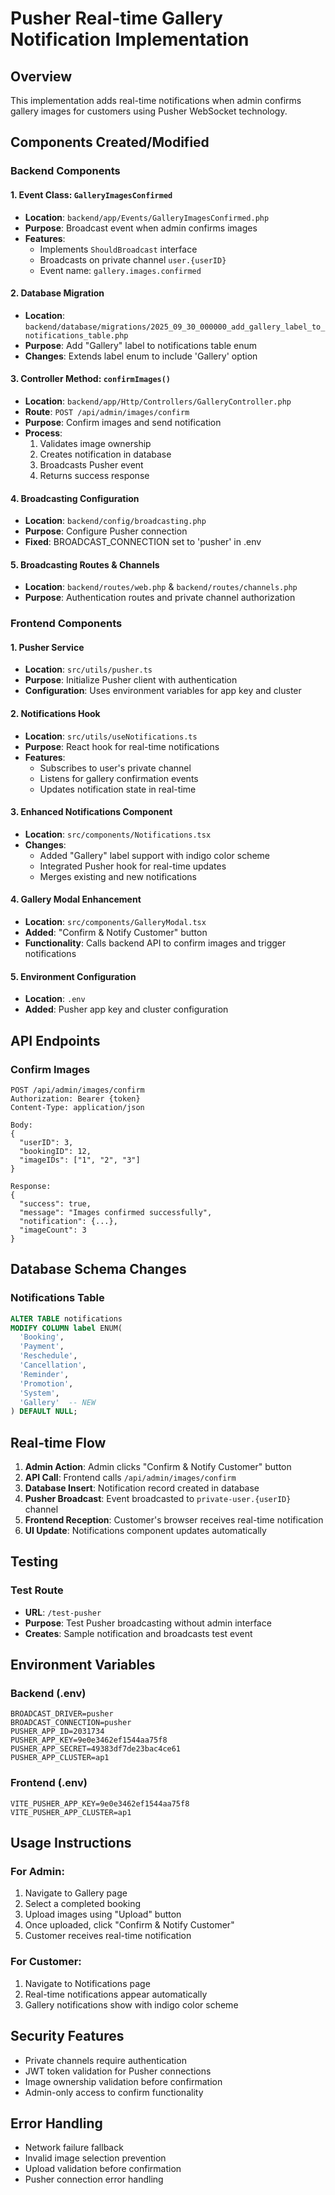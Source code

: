 # Pusher Real-time Gallery Notification Implementation

## Overview
This implementation adds real-time notifications when admin confirms gallery images for customers using Pusher WebSocket technology.

## Components Created/Modified

### Backend Components

#### 1. Event Class: `GalleryImagesConfirmed`
- **Location**: `backend/app/Events/GalleryImagesConfirmed.php`
- **Purpose**: Broadcast event when admin confirms images
- **Features**: 
  - Implements `ShouldBroadcast` interface
  - Broadcasts on private channel `user.{userID}`
  - Event name: `gallery.images.confirmed`

#### 2. Database Migration
- **Location**: `backend/database/migrations/2025_09_30_000000_add_gallery_label_to_notifications_table.php`
- **Purpose**: Add "Gallery" label to notifications table enum
- **Changes**: Extends label enum to include 'Gallery' option

#### 3. Controller Method: `confirmImages()`
- **Location**: `backend/app/Http/Controllers/GalleryController.php`
- **Route**: `POST /api/admin/images/confirm`
- **Purpose**: Confirm images and send notification
- **Process**:
  1. Validates image ownership
  2. Creates notification in database
  3. Broadcasts Pusher event
  4. Returns success response

#### 4. Broadcasting Configuration
- **Location**: `backend/config/broadcasting.php`
- **Purpose**: Configure Pusher connection
- **Fixed**: BROADCAST_CONNECTION set to 'pusher' in .env

#### 5. Broadcasting Routes & Channels
- **Location**: `backend/routes/web.php` & `backend/routes/channels.php`
- **Purpose**: Authentication routes and private channel authorization

### Frontend Components

#### 1. Pusher Service
- **Location**: `src/utils/pusher.ts`
- **Purpose**: Initialize Pusher client with authentication
- **Configuration**: Uses environment variables for app key and cluster

#### 2. Notifications Hook
- **Location**: `src/utils/useNotifications.ts`
- **Purpose**: React hook for real-time notifications
- **Features**: 
  - Subscribes to user's private channel
  - Listens for gallery confirmation events
  - Updates notification state in real-time

#### 3. Enhanced Notifications Component
- **Location**: `src/components/Notifications.tsx`
- **Changes**:
  - Added "Gallery" label support with indigo color scheme
  - Integrated Pusher hook for real-time updates
  - Merges existing and new notifications

#### 4. Gallery Modal Enhancement
- **Location**: `src/components/GalleryModal.tsx`
- **Added**: "Confirm & Notify Customer" button
- **Functionality**: Calls backend API to confirm images and trigger notifications

#### 5. Environment Configuration
- **Location**: `.env`
- **Added**: Pusher app key and cluster configuration

## API Endpoints

### Confirm Images
```
POST /api/admin/images/confirm
Authorization: Bearer {token}
Content-Type: application/json

Body:
{
  "userID": 3,
  "bookingID": 12,
  "imageIDs": ["1", "2", "3"]
}

Response:
{
  "success": true,
  "message": "Images confirmed successfully",
  "notification": {...},
  "imageCount": 3
}
```

## Database Schema Changes

### Notifications Table
```sql
ALTER TABLE notifications 
MODIFY COLUMN label ENUM(
  'Booking',
  'Payment', 
  'Reschedule',
  'Cancellation',
  'Reminder',
  'Promotion',
  'System',
  'Gallery'  -- NEW
) DEFAULT NULL;
```

## Real-time Flow

1. **Admin Action**: Admin clicks "Confirm & Notify Customer" button
2. **API Call**: Frontend calls `/api/admin/images/confirm`
3. **Database Insert**: Notification record created in database
4. **Pusher Broadcast**: Event broadcasted to `private-user.{userID}` channel
5. **Frontend Reception**: Customer's browser receives real-time notification
6. **UI Update**: Notifications component updates automatically

## Testing

### Test Route
- **URL**: `/test-pusher`
- **Purpose**: Test Pusher broadcasting without admin interface
- **Creates**: Sample notification and broadcasts test event

## Environment Variables

### Backend (.env)
```
BROADCAST_DRIVER=pusher
BROADCAST_CONNECTION=pusher
PUSHER_APP_ID=2031734
PUSHER_APP_KEY=9e0e3462ef1544aa75f8
PUSHER_APP_SECRET=49383df7de23bac4ce61
PUSHER_APP_CLUSTER=ap1
```

### Frontend (.env)
```
VITE_PUSHER_APP_KEY=9e0e3462ef1544aa75f8
VITE_PUSHER_APP_CLUSTER=ap1
```

## Usage Instructions

### For Admin:
1. Navigate to Gallery page
2. Select a completed booking
3. Upload images using "Upload" button
4. Once uploaded, click "Confirm & Notify Customer"
5. Customer receives real-time notification

### For Customer:
1. Navigate to Notifications page
2. Real-time notifications appear automatically
3. Gallery notifications show with indigo color scheme

## Security Features

- Private channels require authentication
- JWT token validation for Pusher connections
- Image ownership validation before confirmation
- Admin-only access to confirm functionality

## Error Handling

- Network failure fallback
- Invalid image selection prevention
- Upload validation before confirmation
- Pusher connection error handling
